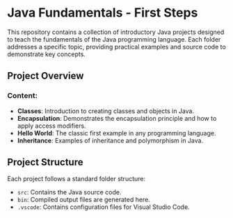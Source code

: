 # Java Fundamentals - First Steps

This repository contains a collection of introductory Java projects designed to teach the fundamentals of the Java programming language. Each folder addresses a specific topic, providing practical examples and source code to demonstrate key concepts.

## Project Overview

### Content:
- **Classes**: Introduction to creating classes and objects in Java.
- **Encapsulation**: Demonstrates the encapsulation principle and how to apply access modifiers.
- **Hello World**: The classic first example in any programming language.
- **Inheritance**: Examples of inheritance and polymorphism in Java.

## Project Structure

Each project follows a standard folder structure:
- `src`: Contains the Java source code.
- `bin`: Compiled output files are generated here.
- `.vscode`: Contains configuration files for Visual Studio Code.

